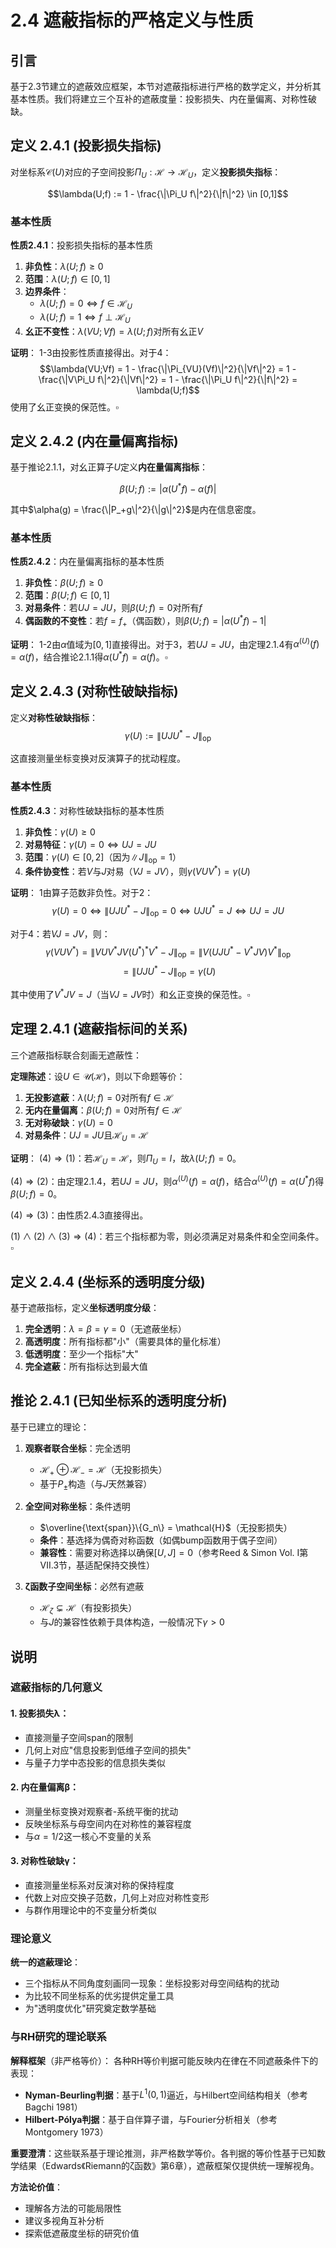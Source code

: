 # 2.4 遮蔽指标的严格定义与性质

## 引言

基于2.3节建立的遮蔽效应框架，本节对遮蔽指标进行严格的数学定义，并分析其基本性质。我们将建立三个互补的遮蔽度量：投影损失、内在量偏离、对称性破缺。

## 定义 2.4.1 (投影损失指标)

对坐标系$\mathcal{C}(U)$对应的子空间投影$\Pi_U: \mathcal{H} \to \mathcal{H}_U$，定义**投影损失指标**：

$$\lambda(U;f) := 1 - \frac{\|\Pi_U f\|^2}{\|f\|^2} \in [0,1]$$

### 基本性质

**性质2.4.1**：投影损失指标的基本性质
1. **非负性**：$\lambda(U;f) \geq 0$
2. **范围**：$\lambda(U;f) \in [0,1]$
3. **边界条件**：
   - $\lambda(U;f) = 0 \Leftrightarrow f \in \mathcal{H}_U$
   - $\lambda(U;f) = 1 \Leftrightarrow f \perp \mathcal{H}_U$
4. **幺正不变性**：$\lambda(VU;Vf) = \lambda(U;f)$对所有幺正$V$

**证明**：
1-3由投影性质直接得出。对于4：
$$\lambda(VU;Vf) = 1 - \frac{\|\Pi_{VU}(Vf)\|^2}{\|Vf\|^2} = 1 - \frac{\|V\Pi_U f\|^2}{\|Vf\|^2} = 1 - \frac{\|\Pi_U f\|^2}{\|f\|^2} = \lambda(U;f)$$
使用了幺正变换的保范性。$\square$

## 定义 2.4.2 (内在量偏离指标)

基于推论2.1.1，对幺正算子$U$定义**内在量偏离指标**：

$$\beta(U;f) := |\alpha(U^*f) - \alpha(f)|$$

其中$\alpha(g) = \frac{\|P_+g\|^2}{\|g\|^2}$是内在信息密度。

### 基本性质

**性质2.4.2**：内在量偏离指标的基本性质
1. **非负性**：$\beta(U;f) \geq 0$
2. **范围**：$\beta(U;f) \in [0,1]$
3. **对易条件**：若$UJ = JU$，则$\beta(U;f) = 0$对所有$f$
4. **偶函数的不变性**：若$f = f_+$（偶函数），则$\beta(U;f) = |\alpha(U^*f) - 1|$

**证明**：
1-2由$\alpha$值域为$[0,1]$直接得出。对于3，若$UJ = JU$，由定理2.1.4有$\alpha^{(U)}(f) = \alpha(f)$，结合推论2.1.1得$\alpha(U^*f) = \alpha(f)$。$\square$

## 定义 2.4.3 (对称性破缺指标)

定义**对称性破缺指标**：
$$\gamma(U) := \|UJU^* - J\|_{\text{op}}$$

这直接测量坐标变换对反演算子的扰动程度。

### 基本性质

**性质2.4.3**：对称性破缺指标的基本性质
1. **非负性**：$\gamma(U) \geq 0$
2. **对易特征**：$\gamma(U) = 0 \Leftrightarrow UJ = JU$
3. **范围**：$\gamma(U) \in [0, 2]$（因为$\|J\|_{\text{op}} = 1$）
4. **条件协变性**：若$V$与$J$对易（$VJ = JV$），则$\gamma(VUV^*) = \gamma(U)$

**证明**：
1由算子范数非负性。对于2：
$$\gamma(U) = 0 \Leftrightarrow \|UJU^* - J\|_{\text{op}} = 0 \Leftrightarrow UJU^* = J \Leftrightarrow UJ = JU$$

对于4：若$VJ = JV$，则：
$$\gamma(VUV^*) = \|VUV^*JV(U^*)^*V^* - J\|_{\text{op}} = \|V(UJU^* - V^*JV)V^*\|_{\text{op}}$$
$$= \|UJU^* - J\|_{\text{op}} = \gamma(U)$$

其中使用了$V^*JV = J$（当$VJ = JV$时）和幺正变换的保范性。$\square$

## 定理 2.4.1 (遮蔽指标间的关系)

三个遮蔽指标联合刻画无遮蔽性：

**定理陈述**：设$U \in \mathcal{U}(\mathcal{H})$，则以下命题等价：
1. **无投影遮蔽**：$\lambda(U;f) = 0$对所有$f \in \mathcal{H}$
2. **无内在量偏离**：$\beta(U;f) = 0$对所有$f \in \mathcal{H}$  
3. **无对称破缺**：$\gamma(U) = 0$
4. **对易条件**：$UJ = JU$且$\mathcal{H}_U = \mathcal{H}$

**证明**：
$(4) \Rightarrow (1)$：若$\mathcal{H}_U = \mathcal{H}$，则$\Pi_U = I$，故$\lambda(U;f) = 0$。

$(4) \Rightarrow (2)$：由定理2.1.4，若$UJ = JU$，则$\alpha^{(U)}(f) = \alpha(f)$，结合$\alpha^{(U)}(f) = \alpha(U^*f)$得$\beta(U;f) = 0$。

$(4) \Rightarrow (3)$：由性质2.4.3直接得出。

$(1) \land (2) \land (3) \Rightarrow (4)$：若三个指标都为零，则必须满足对易条件和全空间条件。$\square$

## 定义 2.4.4 (坐标系的透明度分级)

基于遮蔽指标，定义**坐标透明度分级**：

1. **完全透明**：$\lambda = \beta = \gamma = 0$（无遮蔽坐标）
2. **高透明度**：所有指标都"小"（需要具体的量化标准）
3. **低透明度**：至少一个指标"大"
4. **完全遮蔽**：所有指标达到最大值

## 推论 2.4.1 (已知坐标系的透明度分析)

基于已建立的理论：

1. **观察者联合坐标**：完全透明
   - $\mathcal{H}_+ \oplus \mathcal{H}_- = \mathcal{H}$（无投影损失）
   - 基于$P_\pm$构造（与$J$天然兼容）

2. **全空间对称坐标**：条件透明
   - $\overline{\text{span}}\{G_n\} = \mathcal{H}$（无投影损失）
   - **条件**：基选择为偶奇对称函数（如偶bump函数用于偶子空间）
   - **兼容性**：需要对称选择以确保$[U,J] = 0$（参考Reed & Simon Vol. I第VII.3节，基适配保持交换性）

3. **ζ函数子空间坐标**：必然有遮蔽
   - $\mathcal{H}_\zeta \subsetneq \mathcal{H}$（有投影损失）
   - 与$J$的兼容性依赖于具体构造，一般情况下$\gamma > 0$

## 说明

### **遮蔽指标的几何意义**

#### 1. **投影损失λ**：
- 直接测量子空间span的限制
- 几何上对应"信息投影到低维子空间的损失"
- 与量子力学中态投影的信息损失类似

#### 2. **内在量偏离β**：
- 测量坐标变换对观察者-系统平衡的扰动
- 反映坐标系与母空间内在对称性的兼容程度
- 与$\alpha = 1/2$这一核心不变量的关系

#### 3. **对称性破缺γ**：
- 直接测量坐标系对反演对称的保持程度  
- 代数上对应交换子范数，几何上对应对称性变形
- 与群作用理论中的不变量分析类似

### **理论意义**

**统一的遮蔽理论**：
- 三个指标从不同角度刻画同一现象：坐标投影对母空间结构的扰动
- 为比较不同坐标系的优劣提供定量工具
- 为"透明度优化"研究奠定数学基础

### **与RH研究的理论联系**

**解释框架**（非严格等价）：
各种RH等价判据可能反映内在律在不同遮蔽条件下的表现：
- **Nyman-Beurling判据**：基于$L^1(0,1)$逼近，与Hilbert空间结构相关（参考Bagchi 1981）
- **Hilbert-Pólya判据**：基于自伴算子谱，与Fourier分析相关（参考Montgomery 1973）

**重要澄清**：这些联系基于理论推测，非严格数学等价。各判据的等价性基于已知数学结果（Edwards《Riemann的ζ函数》第6章），遮蔽框架仅提供统一理解视角。

**方法论价值**：
- 理解各方法的可能局限性
- 建议多视角互补分析
- 探索低遮蔽度坐标的研究价值